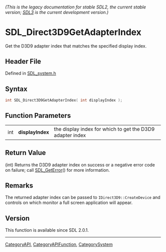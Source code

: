 ###### (This is the legacy documentation for stable SDL2, the current stable version; [SDL3](https://wiki.libsdl.org/SDL3/) is the current development version.)
# SDL_Direct3D9GetAdapterIndex

Get the D3D9 adapter index that matches the specified display index.

## Header File

Defined in [SDL_system.h](https://github.com/libsdl-org/SDL/blob/SDL2/include/SDL_system.h)

## Syntax

```c
int SDL_Direct3D9GetAdapterIndex( int displayIndex );
```

## Function Parameters

|     |                  |                                                           |
| --- | ---------------- | --------------------------------------------------------- |
| int | **displayIndex** | the display index for which to get the D3D9 adapter index |

## Return Value

(int) Returns the D3D9 adapter index on success or a negative error code on
failure; call [SDL_GetError](SDL_GetError)() for more information.

## Remarks

The returned adapter index can be passed to `IDirect3D9::CreateDevice` and
controls on which monitor a full screen application will appear.

## Version

This function is available since SDL 2.0.1.

----
[CategoryAPI](CategoryAPI), [CategoryAPIFunction](CategoryAPIFunction), [CategorySystem](CategorySystem)

